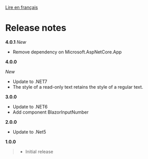 [Lire en français](BlazorNTab_RELEASE_NOTE.md)
# Release notes
**4.0.1**
_New_
- Remove dependency on Microsoft.AspNetCore.App

**4.0.0**

_New_
- Update to .NET7
- The style of a read-only text retains the style of a regular text.

**3.0.0**
- Update to .NET6
- Add component BlazorInputNumber

**2.0.0**
- Update to .Net5

**1.0.0**
> - Initial release